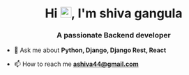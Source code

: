 <h1 align="center">Hi <img src="https://media.giphy.com/media/hvRJCLFzcasrR4ia7z/giphy.gif" width="25px">, I'm shiva gangula</h1>
<h3 align="center">A passionate Backend developer</h3>

- 💬 Ask me about **Python, Django, Django Rest, React**

- 📫 How to reach me **ashiva44@gmail.com**


